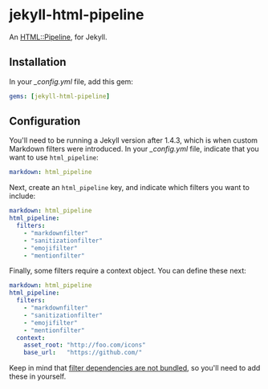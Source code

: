 jekyll-html-pipeline
====================

An [HTML::Pipeline](https://github.com/jch/html-pipeline), for Jekyll.


## Installation

In your *_config.yml* file, add this gem:

``` yaml
gems: [jekyll-html-pipeline]
```

## Configuration

You'll need to be running a Jekyll version after 1.4.3, which is when custom
Markdown filters were introduced. In your *_config.yml* file, indicate that you
want to use `html_pipeline`:

``` yaml
markdown: html_pipeline
```

Next, create an `html_pipeline` key, and indicate which filters you want to include:

``` yaml
markdown: html_pipeline
html_pipeline:
  filters:
    - "markdownfilter"
    - "sanitizationfilter"
    - "emojifilter"
    - "mentionfilter"
```

Finally, some filters require a context object. You can define these next:

``` yaml
markdown: html_pipeline
html_pipeline:
  filters:
    - "markdownfilter"
    - "sanitizationfilter"
    - "emojifilter"
    - "mentionfilter"
  context:
    asset_root: "http://foo.com/icons"
    base_url:   "https://github.com/"
```

Keep in mind that [filter dependencies are not bundled](https://github.com/jch/html-pipeline#dependencies),
so you'll need to add these in yourself.
